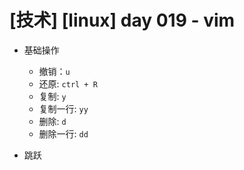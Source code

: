 # [技术] [linux] day 019 - vim

+   基础操作
    +   撤销：`u`
    +   还原: `ctrl + R`
    +   复制: `y`
    +   复制一行: `yy`
    +   删除: `d`
    +   删除一行: `dd`

+   跳跃